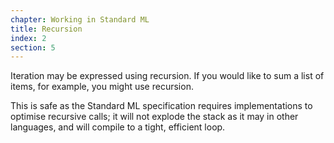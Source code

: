 ```yaml
---
chapter: Working in Standard ML
title: Recursion
index: 2
section: 5
---
```

Iteration may be expressed using recursion. If you would like to sum a list of items, for example, you might use recursion. 

This is safe as the Standard ML specification requires implementations to optimise recursive calls; it will not explode the stack as it may in other languages, and will compile to a tight, efficient loop.